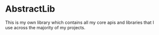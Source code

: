 # AbstractLib
This is my own library which contains all my core apis and libraries that I use across the majority of my projects.
